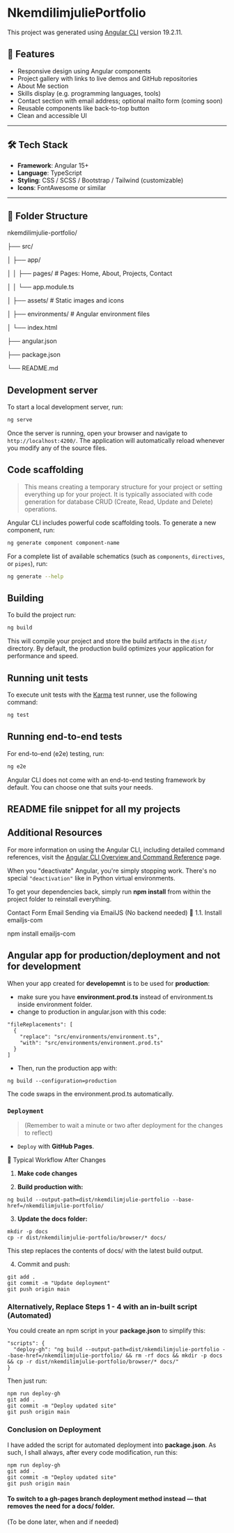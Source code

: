 # NkemdilimjuliePortfolio

This project was generated using [Angular CLI](https://github.com/angular/angular-cli) version 19.2.11.

## 🚀 Features

- Responsive design using Angular components
- Project gallery with links to live demos and GitHub repositories
- About Me section
- Skills display (e.g. programming languages, tools)
- Contact section with email address; optional mailto form (coming soon)
- Reusable components like back-to-top button
- Clean and accessible UI

---

## 🛠 Tech Stack

- **Framework**: Angular 15+
- **Language**: TypeScript
- **Styling**: CSS / SCSS / Bootstrap / Tailwind (customizable)
- **Icons**: FontAwesome or similar


---

## 📁 Folder Structure

nkemdilimjulie-portfolio/

├── src/

│ ├── app/

│ │ ├── pages/ # Pages: Home, About, Projects, Contact

│ │ └── app.module.ts

│ ├── assets/ # Static images and icons

│ ├── environments/ # Angular environment files

│ └── index.html

├── angular.json

├── package.json

└── README.md


## Development server

To start a local development server, run:

```bash
ng serve
```

Once the server is running, open your browser and navigate to `http://localhost:4200/`. The application will automatically reload whenever you modify any of the source files.

## Code scaffolding
> This means creating a temporary structure for your project or setting everything up for your project. It is typically associated with code generation for database CRUD (Create, Read, Update and Delete) operations. 

Angular CLI includes powerful code scaffolding tools. To generate a new component, run:

```bash
ng generate component component-name
```

For a complete list of available schematics (such as `components`, `directives`, or `pipes`), run:

```bash
ng generate --help
```

## Building

To build the project run:

```bash
ng build
```

This will compile your project and store the build artifacts in the `dist/` directory. By default, the production build optimizes your application for performance and speed.

## Running unit tests

To execute unit tests with the [Karma](https://karma-runner.github.io) test runner, use the following command:

```bash
ng test
```

## Running end-to-end tests

For end-to-end (e2e) testing, run:

```bash
ng e2e
```

Angular CLI does not come with an end-to-end testing framework by default. You can choose one that suits your needs.


## README file snippet for all my projects

<!-- ![Screenshot](src/assets/images/README_for_all_projects.png) -->


## Additional Resources

For more information on using the Angular CLI, including detailed command references, visit the [Angular CLI Overview and Command Reference](https://angular.dev/tools/cli) page.


When you "deactivate" Angular, you're simply stopping work. There's no special `"deactivation"` like in Python virtual environments.

To get your dependencies back, simply run **npm install** from within the project folder to reinstall everything.


Contact Form Email Sending via EmailJS (No backend needed)
🔧 1.1. Install emailjs-com

npm install emailjs-com

## Angular app for production/deployment and not for development
When your app created for **developemnt** is to be used for **production**:

+ make sure you have **environment.prod.ts** instead of environment.ts inside environment folder.
+ change to production in angular.json with this code:
```
"fileReplacements": [
  {
    "replace": "src/environments/environment.ts",
    "with": "src/environments/environment.prod.ts"
  }
]
```

+ Then, run the production app with:

```
ng build --configuration=production

```
The code swaps in the environment.prod.ts automatically.

### **``Deployment``**
> (Remember to wait a minute or two after deployment for the changes to reflect)
 + `Deploy` with **GitHub Pages**. 

🔁 Typical Workflow After Changes
1. **Make code changes**

2. **Build production with:**

```
ng build --output-path=dist/nkemdilimjulie-portfolio --base-href=/nkemdilimjulie-portfolio/
```

3. **Update the docs folder:**
```
mkdir -p docs
cp -r dist/nkemdilimjulie-portfolio/browser/* docs/
```

This step replaces the contents of docs/ with the latest build output.

4. Commit and push:

```
git add .
git commit -m "Update deployment"
git push origin main
```
### Alternatively, Replace Steps 1 - 4 with an in-built script (Automated)
You could create an npm script in your **package.json** to simplify this:

```
"scripts": {
  "deploy-gh": "ng build --output-path=dist/nkemdilimjulie-portfolio --base-href=/nkemdilimjulie-portfolio/ && rm -rf docs && mkdir -p docs && cp -r dist/nkemdilimjulie-portfolio/browser/* docs/"
}
```
Then just run:

```
npm run deploy-gh
git add .
git commit -m "Deploy updated site"
git push origin main
```

### Conclusion on Deployment

I have added the script for automated deployment into **package.json**.
As such, I shall always, after every code modification, run this:
```
npm run deploy-gh
git add .
git commit -m "Deploy updated site"
git push origin main
```
#### To switch to a gh-pages branch deployment method instead — that removes the need for a docs/ folder.
(To be done later, when and if needed)







